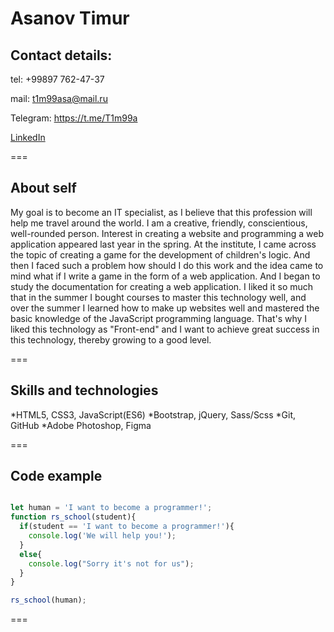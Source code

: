 # Asanov Timur

## Contact details:
tel: +99897 762-47-37

mail: t1m99asa@mail.ru

Telegram: https://t.me/T1m99a

[LinkedIn](https://www.linkedin.com/in/timur-asanov-5225331ba/)

===

## About self
My goal is to become an IT specialist, as I believe that this profession will help me travel around the world. I am a creative, friendly, conscientious, well-rounded person. Interest in creating a website and programming a web application appeared last year in the spring. At the institute, I came across the topic of creating a game for the development of children's logic. And then I faced such a problem how should I do this work and the idea came to mind what if I write a game in the form of a web application. And I began to study the documentation for creating a web application. I liked it so much that in the summer I bought courses to master this technology well, and over the summer I learned how to make up websites well and mastered the basic knowledge of the JavaScript programming language. That's why I liked this technology as "Front-end" and I want to achieve great success in this technology, thereby growing to a good level.

===

## Skills and technologies
*HTML5, CSS3, JavaScript(ES6)
*Bootstrap, jQuery, Sass/Scss
*Git, GitHub
*Adobe Photoshop, Figma

===

## Code example
``` javascript

let human = 'I want to become a programmer!';
function rs_school(student){
  if(student == 'I want to become a programmer!'){
    console.log('We will help you!');
  }
  else{
    console.log("Sorry it's not for us");
  }
}

rs_school(human);
```

===

